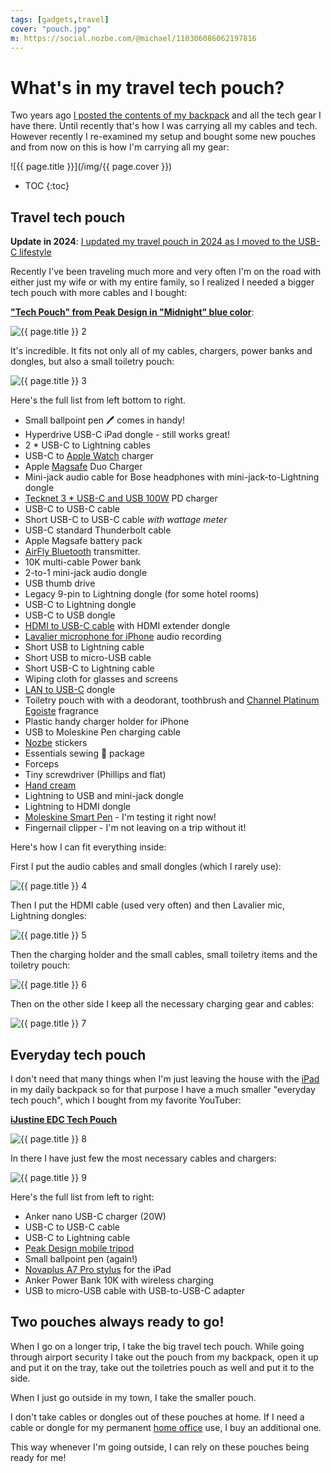 ```yaml
---
tags: [gadgets,travel]
cover: "pouch.jpg"
m: https://social.nozbe.com/@michael/110306086062197816
---
```


# What's in my travel tech pouch?

Two years ago [I posted the contents of my backpack](/backpack/) and all the tech gear I have there. Until recently that's how I was carrying all my cables and tech. However recently I re-examined my setup and bought some new pouches and from now on this is how I'm carrying all my gear:

<!--More-->

![{{ page.title }}](/img/{{ page.cover }})

* TOC
{:toc}

## Travel tech pouch

**Update in 2024**: [I updated my travel pouch in 2024 as I moved to the USB-C lifestyle](/backpack24/)

Recently I've been traveling much more and very often I'm on the road with either just my wife or with my entire family, so I realized I needed a bigger tech pouch with more cables and I bought:

[**"Tech Pouch" from Peak Design in "Midnight" blue color**](https://www.peakdesign.com/products/tech-pouch/?variant=33179386183757):

![{{ page.title }} 2](/img/pouch-closed.jpg)

It's incredible. It fits not only all of my cables, chargers, power banks and dongles, but also a small toiletry pouch:

![{{ page.title }} 3](/img/pouch-inside.jpg)

Here's the full list from left bottom to right.

- Small ballpoint pen 🖊️ comes in handy!
- Hyperdrive USB-C iPad dongle - still works great!
- 2 * USB-C to Lightning cables
- USB-C to [Apple Watch](/applewatch/) charger
- Apple [Magsafe](/magsafe) Duo Charger
- Mini-jack audio cable for Bose headphones with mini-jack-to-Lightning dongle
- [Tecknet 3 * USB-C and USB 100W](https://www.amazon.com/dp/B09X326GB2/?tag=sliwinski-20) PD charger
- USB-C to USB-C cable
- Short USB-C to USB-C cable *with wattage meter*
- USB-C standard Thunderbolt cable
- Apple Magsafe battery pack
- [AirFly Bluetooth](https://www.twelvesouth.com/products/airfly) transmitter.
- 10K multi-cable Power bank
- 2-to-1 mini-jack audio dongle
- USB thumb drive
- Legacy 9-pin to Lightning dongle (for some hotel rooms)
- USB-C to Lightning dongle
- USB-C to USB dongle
- [HDMI to USB-C cable](https://uniaccessories.com/collections/cables/products/usb-c-to-hdmi-cable-3ft-6ft-10ft) with HDMI extender dongle
- [Lavalier microphone for iPhone](https://www.amazon.com/dp/B073GJQKL1/?tag=sliwinski-20) audio recording
- Short USB to Lightning cable
- Short USB to micro-USB cable
- Short USB-C to Lightning cable
- Wiping cloth for glasses and screens
- [LAN to USB-C](https://uniaccessories.com/products/usb-c-to-ethernet-adapter) dongle
- Toiletry pouch with with a deodorant, toothbrush and [Channel Platinum Egoiste](https://www.chanel.com/us/fragrance/men/c/7x1x2x33/platinum-egoiste/) fragrance
- Plastic handy charger holder for iPhone
- USB to Moleskine Pen charging cable
- [Nozbe][n] stickers
- Essentials sewing 🧵 package
- Forceps
- Tiny screwdriver (Phillips and flat)
- [Hand cream](https://www.loccitane.com/en-us/shea-butter-hand-cream-01MA150K22.html)
- Lightning to USB and mini-jack dongle
- Lightning to HDMI dongle
- [Moleskine Smart Pen](https://www.moleskine.com/en-us/shop/moleskine-smart/) - I'm testing it right now!
- Fingernail clipper - I'm not leaving on a trip without it!

Here's how I can fit everything inside:

First I put the audio cables and small dongles (which I rarely use):

![{{ page.title }} 4](/img/pouch-1.jpg)

Then I put the HDMI cable (used very often) and then Lavalier mic, Lightning dongles:

![{{ page.title }} 5](/img/pouch-2.jpg)

Then the charging holder and the small cables, small toiletry items and the toiletry pouch:

![{{ page.title }} 6](/img/pouch-3.jpg)

Then on the other side I keep all the necessary charging gear and cables:

![{{ page.title }} 7](/img/pouch-4.jpg)

## Everyday tech pouch

I don't need that many things when I'm just leaving the house with the [iPad](/ipadonly) in my daily backpack so for that purpose I have a much smaller "everyday tech pouch", which I bought from my favorite YouTuber:

[**iJustine EDC Tech Pouch**](https://kondorblue.com/collections/ijustine-signature-cables/products/ijustine-edc-zipper-case-for-cable-organization)

![{{ page.title }} 8](/img/pouch-ijustine.jpg)

In there I have just few the most necessary cables and chargers:

![{{ page.title }} 9](/img/pouch-everyday.jpg)

Here's the full list from left to right:

- Anker nano USB-C charger (20W)
- USB-C to USB-C cable
- USB-C to Lightning cable
- [Peak Design mobile tripod](https://www.peakdesign.com/products/mobile-tripod)
- Small ballpoint pen (again!)
- [Novaplus A7 Pro stylus](https://www.amazon.com/dp/B0BDFFDV4S?tag=sliwinski-20) for the iPad
- Anker Power Bank 10K with wireless charging
- USB to micro-USB cable with USB-to-USB-C adapter

## Two pouches always ready to go!

When I go on a longer trip, I take the big travel tech pouch. While going through airport security I take out the pouch from my backpack, open it up and put it on the tray, take out the toiletries pouch as well and put it to the side.

When I just go outside in my town, I take the smaller pouch.

I don't take cables or dongles out of these pouches at home. If I need a cable or dongle for my permanent [home office](/office) use, I buy an additional one.

This way whenever I'm going outside, I can rely on these pouches being ready for me!

[n]: https://michael.gratis/nozbe
[np]: https://michael.gratis/nozbepersonal